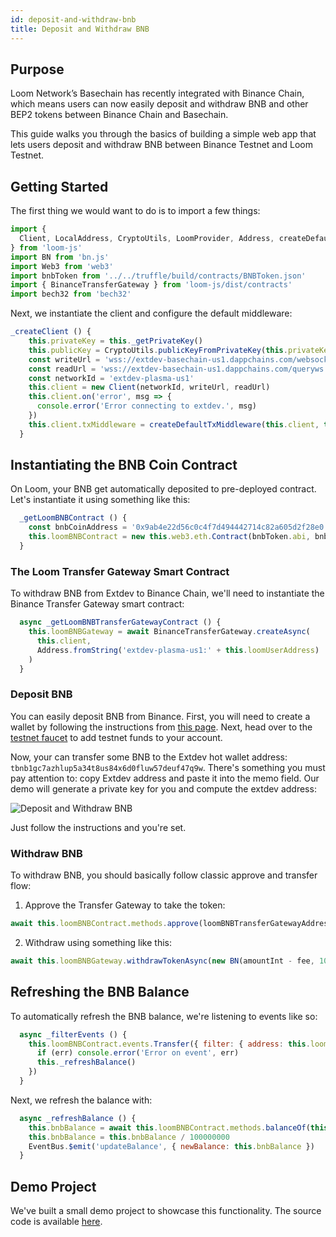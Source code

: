 ```yaml
---
id: deposit-and-withdraw-bnb
title: Deposit and Withdraw BNB
---
```


## Purpose

Loom Network’s Basechain has recently integrated with Binance Chain, which means users can now easily deposit and withdraw BNB and other BEP2 tokens between Binance Chain and Basechain.

This guide walks you through the basics of building a simple web app that lets users deposit and withdraw BNB between Binance Testnet and Loom Testnet.

## Getting Started

The first thing we would want to do is to import a few things:

```js
import {
  Client, LocalAddress, CryptoUtils, LoomProvider, Address, createDefaultTxMiddleware
} from 'loom-js'
import BN from 'bn.js'
import Web3 from 'web3'
import bnbToken from '../../truffle/build/contracts/BNBToken.json'
import { BinanceTransferGateway } from 'loom-js/dist/contracts'
import bech32 from 'bech32'
```

Next, we instantiate the client and configure the default middleware:

```js
_createClient () {
    this.privateKey = this._getPrivateKey()
    this.publicKey = CryptoUtils.publicKeyFromPrivateKey(this.privateKey)
    const writeUrl = 'wss://extdev-basechain-us1.dappchains.com/websocket'
    const readUrl = 'wss://extdev-basechain-us1.dappchains.com/queryws'
    const networkId = 'extdev-plasma-us1'
    this.client = new Client(networkId, writeUrl, readUrl)
    this.client.on('error', msg => {
      console.error('Error connecting to extdev.', msg)
    })
    this.client.txMiddleware = createDefaultTxMiddleware(this.client, this.privateKey)
  }
```

## Instantiating the BNB Coin Contract

On Loom, your BNB get automatically deposited to pre-deployed contract. Let's instantiate it using something like this:

```js
  _getLoomBNBContract () {
    const bnbCoinAddress = '0x9ab4e22d56c0c4f7d494442714c82a605d2f28e0'
    this.loomBNBContract = new this.web3.eth.Contract(bnbToken.abi, bnbCoinAddress)
  }
```

### The Loom Transfer Gateway Smart Contract

To withdraw BNB from Extdev to Binance Chain, we'll need to instantiate the Binance Transfer Gateway smart contract:

```js
  async _getLoomBNBTransferGatewayContract () {
    this.loomBNBGateway = await BinanceTransferGateway.createAsync(
      this.client,
      Address.fromString('extdev-plasma-us1:' + this.loomUserAddress)
    )
  }
```

### Deposit BNB

You can easily deposit BNB from Binance. First, you will need to create a wallet by following the instructions from [this page](https://testnet.binance.org/en/). Next, head over to the [testnet faucet](https://www.binance.com/en/dex/testnet/address) to add testnet funds to your account.

Now, your can transfer some BNB to the Extdev hot wallet address: `tbnb1gc7azhlup5a34t8us84x6d0fluw57deuf47q9w`. There's something you must pay attention to: copy Extdev address and paste it into the memo field. Our demo will generate a private key for you and compute the extdev address:

![Deposit and Withdraw BNB](/developers/img/bnb-deposit-withdraw.png)

Just follow the instructions and you're set.


### Withdraw BNB

To withdraw BNB, you should basically follow classic approve and transfer flow:

1. Approve the Transfer Gateway to take the token:

```js
await this.loomBNBContract.methods.approve(loomBNBTransferGatewayAddress, amountInt + fee).send({ from: this.loomUserAddress })
```

2. Withdraw using something like this:

```js
await this.loomBNBGateway.withdrawTokenAsync(new BN(amountInt - fee, 10), bnbTokenAddress, recipient)
```


## Refreshing the BNB  Balance

To automatically refresh the BNB balance, we're listening to events like so:

```js
  async _filterEvents () {
    this.loomBNBContract.events.Transfer({ filter: { address: this.loomUserAddress } }, async (err, event) => {
      if (err) console.error('Error on event', err)
      this._refreshBalance()
    })
  }
```

Next, we refresh the balance with:

```js
  async _refreshBalance () {
    this.bnbBalance = await this.loomBNBContract.methods.balanceOf(this.loomUserAddress).call({ from: this.loomUserAddress })
    this.bnbBalance = this.bnbBalance / 100000000
    EventBus.$emit('updateBalance', { newBalance: this.bnbBalance })
  }
```

## Demo Project

We've built a small demo project to showcase this functionality. The source code is available [here](https://github.com/loomnetwork/Eth-Signing-Demo).
